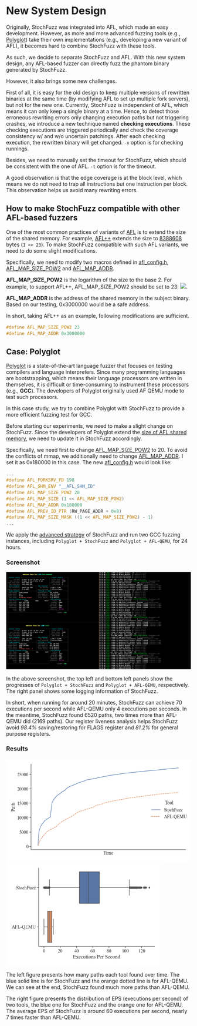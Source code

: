 # New System Design

Originally, StochFuzz was integrated into AFL, which made an easy development. However, as more and more advanced fuzzing tools (e.g., [Polyglot](https://github.com/s3team/Polyglot)) take their own implementations (e.g., developing a new variant of AFL), it becomes hard to combine StochFuzz with these tools. 

As such, we decide to separate StochFuzz and AFL. With this new system design, any AFL-based fuzzer can directly fuzz the phantom binary generated by StochFuzz.

However, it also brings some new challenges. 

First of all, it is easy for the old design to keep multiple versions of rewritten binaries at the same time (by modifying AFL to set up multiple fork servers), but not for the new one. Currently, StochFuzz is independent of AFL, which means it can only keep a single binary at a time. Hence, to detect those erroneous rewriting errors only changing execution paths but not triggering crashes, we introduce a new technique named __checking executions__. These checking executions are triggered periodically and check the coverage consistency w/ and w/o uncertain patchings. After each checking execution, the rewritten binary will get changed. `-x` option is for checking runnings.

Besides, we need to manually set the timeout for StochFuzz, which should be consistent with the one of AFL. `-t` option is for the timeout.

A good observation is that the edge coverage is at the block level, which means we do not need to trap all instructions but one instruction per block. This observation helps us avoid many rewriting errors.

## How to make StochFuzz compatible with other AFL-based fuzzers

One of the most common practices of variants of [AFL](https://github.com/google/AFL) is to extend the size of the shared memory. For example, [AFL++](https://github.com/AFLplusplus/AFLplusplus) extends the size to [8388608](https://github.com/AFLplusplus/AFLplusplus/blob/48c878a76ddec2c133fd5708b185b2ac27740084/include/config.h#L44) bytes (`1 << 23`). To make StochFuzz compatible with such AFL variants, we need to do some slight modifications.

Specifically, we need to modify two macros defined in [afl_config.h](https://github.com/ZhangZhuoSJTU/StochFuzz/blob/master/src/afl_config.h), [AFL_MAP_SIZE_POW2](https://github.com/ZhangZhuoSJTU/StochFuzz/blob/9fe1500791729e267894e44faa935757e13124e6/src/afl_config.h#L37) and [AFL_MAP_ADDR](https://github.com/ZhangZhuoSJTU/StochFuzz/blob/9fe1500791729e267894e44faa935757e13124e6/src/afl_config.h#L39). 

__AFL_MAP_SIZE_POW2__ is the logarithm of the size to the base 2. For example, to support AFL++, AFL_MAP_SIZE_POW2 should be set to 23: <img src="https://render.githubusercontent.com/render/math?math=log_2 8388608 = 23">.

__AFL_MAP_ADDR__ is the address of the shared memory in the subject binary. Based on our testing, 0x3000000 would be a safe address.

In short, taking AFL++ as an example, following modifications are sufficient.

```c
#define AFL_MAP_SIZE_POW2 23
#define AFL_MAP_ADDR 0x3000000
```

## Case: Polyglot

[Polyglot](https://github.com/s3team/Polyglot) is a state-of-the-art language fuzzer that focuses on testing compilers and language interpreters. Since many programming languages are bootstrapping, which means their language processors are written in themselves, it is difficult or time-consuming to instrument these processors (e.g., __GCC__). The developers of Polyglot originally used AF QEMU mode to test such processors. 

In this case study, we try to combine Polyglot with StochFuzz to provide a more efficient fuzzing test for GCC. 

Before starting our experiments, we need to make a slight change on StochFuzz. Since the developers of Polyglot extend the [size of AFL shared memory](https://github.com/s3team/Polyglot/blob/a49f67ffb95684ae2227800a85eb7963eeb2692d/AFL_replace_mutate/config.h#L323), we need to update it in StochFuzz accordingly.

Specifically, we need first to change [AFL_MAP_SIZE_POW2](https://github.com/ZhangZhuoSJTU/StochFuzz/blob/f90db25c300e79b9dd37748da883cb9d66a8253f/src/afl_config.h#L37) to 20. To avoid the conflicts of mmap, we additionally need to change [AFL_MAP_ADDR](https://github.com/ZhangZhuoSJTU/StochFuzz/blob/f90db25c300e79b9dd37748da883cb9d66a8253f/src/afl_config.h#L39). I set it as 0x180000 in this case. The new [afl_config.h](https://github.com/ZhangZhuoSJTU/StochFuzz/blob/f90db25c300e79b9dd37748da883cb9d66a8253f/src/afl_config.h) would look like:

```c
...
#define AFL_FORKSRV_FD 198
#define AFL_SHM_ENV "__AFL_SHM_ID"
#define AFL_MAP_SIZE_POW2 20 
#define AFL_MAP_SIZE (1 << AFL_MAP_SIZE_POW2)
#define AFL_MAP_ADDR 0x180000
#define AFL_PREV_ID_PTR (RW_PAGE_ADDR + 0x8)
#define AFL_MAP_SIZE_MASK ((1 << AFL_MAP_SIZE_POW2) - 1)
...
```

We apply the [advanced strategy](https://github.com/ZhangZhuoSJTU/StochFuzz#advanced-usage) of StochFuzz and run two GCC fuzzing instances, including `Polyglot + StochFuzz` and `Polyglot + AFL-QEMU`, for 24 hours.

### Screenshot

![screenshots](../imgs/polyglot_screenshot.png)

In the above screenshot, the top left and bottom left panels show the progresses of `Polyglot + StochFuzz` and `Polyglot + AFL-QEMU`, respectively. The right panel shows some logging information of StochFuzz.

In short, when running for around 20 minutes, StochFuzz can achieve 70 executions per second while AFL-QEMU only 4 executions per seconds. In the meantime, StochFuzz found 6520 paths, two times more than AFL-QEMU did (2169 paths). Our register liveness analysis helps StochFuzz avoid _98.4%_ saving/restoring for FLAGS register and _81.2%_ for general purpose registers.

### Results

<p float="center">
  <img title="" src="../imgs/polyglot_path.png" height="280">
  <img title="" src="../imgs/polyglot_eps.png" height="280">
</p>

The left figure presents how many paths each tool found over time. The blue solid line is for StochFuzz and the orange dotted line is for AFL-QEMU. We can see at the end, StochFuzz found much more paths than AFL-QEMU.

The right figure presents the distribution of EPS (executions per second) of two tools, the blue one for StochFuzz and the orange one for AFL-QEMU. The average EPS of StochFuzz is around 60 executions per second, nearly 7 times faster than AFL-QEMU.
